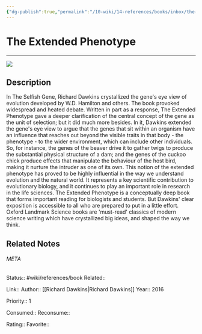 ```yaml
---
{"dg-publish":true,"permalink":"/10-wiki/14-references/books/inbox/the-extended-phenotype-0198788916/","title":"The Extended Phenotype","tags":["wiki/references/need-work"]}
---
```


# The Extended Phenotype
---
![](http://books.google.com/books/content?id=kOvmDAAAQBAJ&printsec=frontcover&img=1&zoom=1&edge=curl&source=gbs_api)

## Description
In The Selfish Gene, Richard Dawkins crystallized the gene's eye view of evolution developed by W.D. Hamilton and others. The book provoked widespread and heated debate. Written in part as a response, The Extended Phenotype gave a deeper clarification of the central concept of the gene as the unit of selection; but it did much more besides. In it, Dawkins extended the gene's eye view to argue that the genes that sit within an organism have an influence that reaches out beyond the visible traits in that body - the phenotype - to the wider environment, which can include other individuals. So, for instance, the genes of the beaver drive it to gather twigs to produce the substantial physical structure of a dam; and the genes of the cuckoo chick produce effects that manipulate the behaviour of the host bird, making it nurture the intruder as one of its own. This notion of the extended phenotype has proved to be highly influential in the way we understand evolution and the natural world. It represents a key scientific contribution to evolutionary biology, and it continues to play an important role in research in the life sciences. The Extended Phenotype is a conceptually deep book that forms important reading for biologists and students. But Dawkins' clear exposition is accessible to all who are prepared to put in a little effort. Oxford Landmark Science books are 'must-read' classics of modern science writing which have crystallized big ideas, and shaped the way we think.


## Related Notes




###### META
Status:: #wiki/references/book
Related:: 

Link:: 
Author:: [[Richard Dawkins\|Richard Dawkins]]
Year:: 2016

Priority:: 1

Consumed:: 
Reconsume:: 

Rating:: 
Favorite::